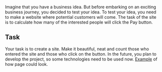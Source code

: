 Imagine that you have a business idea. But before embarking on an exciting business journey, you decided to test your idea. To test your idea, you need to make a website where potential customers will come. The task of the site is to calculate how many of the interested people will click the Pay button.

## Task

Your task is to create a site. Make it beautiful, neat and count those who entered the site and those who click on the button. In the future, you plan to develop the project, so some technologies need to be used now. [Example](https://s3.amazonaws.com/assets.mockflow.com/app/wireframepro/company/C7b4b8ad4c4d011b1ab981920d812d074/projects/M0ee22bddd8d488a9a5d04ea2173721a11578557611338/pages/48b7edf917234b8c9aa87c8ebdb06089/image/48b7edf917234b8c9aa87c8ebdb06089.png) of how page could look.
